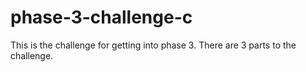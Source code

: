 # phase-3-challenge-c

This is the challenge for getting into phase 3. There are 3 parts to the challenge.
